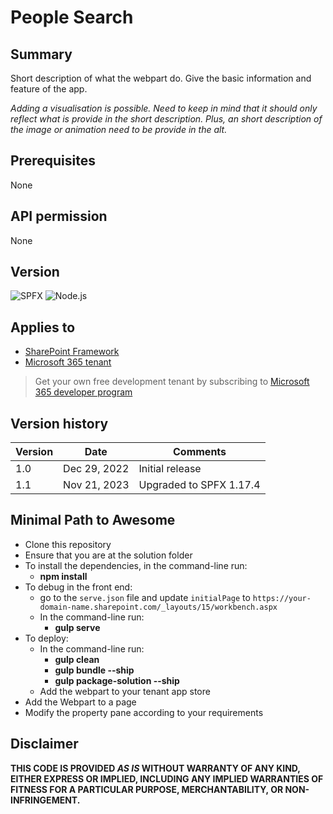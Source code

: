 # People Search

## Summary

Short description of what the webpart do. Give the basic information and feature of the app.

_Adding a visualisation is possible. Need to keep in mind that it should only reflect what is provide in the short description. Plus, an short description of the image or animation need to be provide in the alt._

## Prerequisites

None

## API permission

None

## Version

![SPFX](https://img.shields.io/badge/SPFX-1.17.4-green.svg)
![Node.js](https://img.shields.io/badge/Node.js-v16.3+-green.svg)

## Applies to

- [SharePoint Framework](https://aka.ms/spfx)
- [Microsoft 365 tenant](https://docs.microsoft.com/en-us/sharepoint/dev/spfx/set-up-your-developer-tenant)

> Get your own free development tenant by subscribing to [Microsoft 365 developer program](http://aka.ms/o365devprogram)

## Version history

| Version | Date         | Comments                |
| ------- | ------------ | ----------------------- |
| 1.0     | Dec 29, 2022 | Initial release         |
| 1.1     | Nov 21, 2023 | Upgraded to SPFX 1.17.4 |

## Minimal Path to Awesome

- Clone this repository
- Ensure that you are at the solution folder
- To install the dependencies, in the command-line run:
  - **npm install**
- To debug in the front end:
  - go to the `serve.json` file and update `initialPage` to `https://your-domain-name.sharepoint.com/_layouts/15/workbench.aspx`
  - In the command-line run:
    - **gulp serve**
- To deploy:
  - In the command-line run:
    - **gulp clean**
    - **gulp bundle --ship**
    - **gulp package-solution --ship**
  - Add the webpart to your tenant app store
- Add the Webpart to a page
- Modify the property pane according to your requirements

## Disclaimer

**THIS CODE IS PROVIDED _AS IS_ WITHOUT WARRANTY OF ANY KIND, EITHER EXPRESS OR IMPLIED, INCLUDING ANY IMPLIED WARRANTIES OF FITNESS FOR A PARTICULAR PURPOSE, MERCHANTABILITY, OR NON-INFRINGEMENT.**
